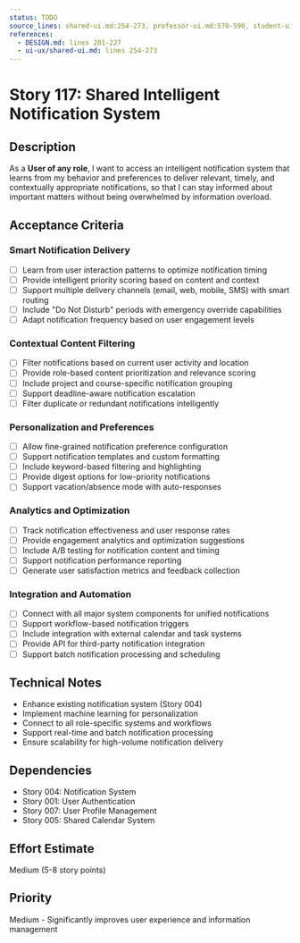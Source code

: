 ```yaml
---
status: TODO
source_lines: shared-ui.md:254-273, professor-ui.md:570-590, student-ui.md:569-598, secretary-ui.md:619-631
references:
  - DESIGN.md: lines 201-227
  - ui-ux/shared-ui.md: lines 254-273
---
```


# Story 117: Shared Intelligent Notification System

## Description
As a **User of any role**, I want to access an intelligent notification system that learns from my behavior and preferences to deliver relevant, timely, and contextually appropriate notifications, so that I can stay informed about important matters without being overwhelmed by information overload.

## Acceptance Criteria

### Smart Notification Delivery
- [ ] Learn from user interaction patterns to optimize notification timing
- [ ] Provide intelligent priority scoring based on content and context
- [ ] Support multiple delivery channels (email, web, mobile, SMS) with smart routing
- [ ] Include "Do Not Disturb" periods with emergency override capabilities
- [ ] Adapt notification frequency based on user engagement levels

### Contextual Content Filtering
- [ ] Filter notifications based on current user activity and location
- [ ] Provide role-based content prioritization and relevance scoring
- [ ] Include project and course-specific notification grouping
- [ ] Support deadline-aware notification escalation
- [ ] Filter duplicate or redundant notifications intelligently

### Personalization and Preferences
- [ ] Allow fine-grained notification preference configuration
- [ ] Support notification templates and custom formatting
- [ ] Include keyword-based filtering and highlighting
- [ ] Provide digest options for low-priority notifications
- [ ] Support vacation/absence mode with auto-responses

### Analytics and Optimization
- [ ] Track notification effectiveness and user response rates
- [ ] Provide engagement analytics and optimization suggestions
- [ ] Include A/B testing for notification content and timing
- [ ] Support notification performance reporting
- [ ] Generate user satisfaction metrics and feedback collection

### Integration and Automation
- [ ] Connect with all major system components for unified notifications
- [ ] Support workflow-based notification triggers
- [ ] Include integration with external calendar and task systems
- [ ] Provide API for third-party notification integration
- [ ] Support batch notification processing and scheduling

## Technical Notes
- Enhance existing notification system (Story 004)
- Implement machine learning for personalization
- Connect to all role-specific systems and workflows
- Support real-time and batch notification processing
- Ensure scalability for high-volume notification delivery

## Dependencies
- Story 004: Notification System
- Story 001: User Authentication
- Story 007: User Profile Management
- Story 005: Shared Calendar System

## Effort Estimate
Medium (5-8 story points)

## Priority
Medium - Significantly improves user experience and information management